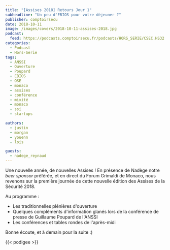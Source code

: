 ```yaml
---
title: "[Assises 2018] Retours Jour 1"
subheadline: "Un peu d'EBIOS pour votre déjeuner ?"
publisher: comptoirsecu
date: 2018-10-11
image: /images/covers/2018-10-11-assises-2018.jpg
podcast:
  feed: https://podcasts.comptoirsecu.fr/podcasts/HORS_SERIE/CSEC.HS32.2018-10-11_ASSISES_jour1.mp3
categories:
  - Podcast
  - Hors-Serie
tags:
  - ANSSI
  - Ouverture
  - Poupard
  - EBIOS
  - OSE
  - monaco
  - assises
  - conférence
  - mixité
  - monaco
  - ssi
  - startups

authors:
  - justin
  - morgan
  - youenn
  - lois

guests:
  - nadege_reynaud
---
```


Une nouvelle année, de nouvelles Assises !
En présence de Nadège notre *beer sponsor* préférée, et en direct du Forum
Grimaldi de Monaco, nous revenons sur la première journée de cette nouvelle
édition des Assises de la Sécurité 2018.

Au programme :

- Les traditionnelles plénières d'ouverture
- Quelques compléments d'information glanés lors de la conférence de presse de
 Guillaume Poupard de l'ANSSI
- Les conférences et tables rondes de l'après-midi

Bonne écoute, et à demain pour la suite :)

{{< podigee >}}
